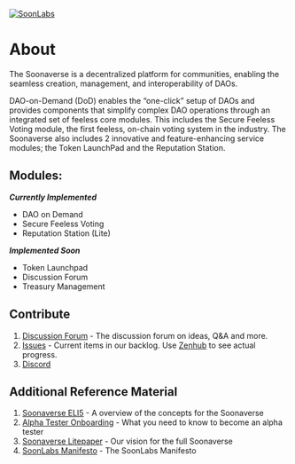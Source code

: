 [![SoonLabs](https://badgen.net/discord/online-members/eYy9Ru9qRd)](https://discord.gg/eYy9Ru9qRd)

# About
The Soonaverse is a decentralized platform for communities, enabling the seamless creation, management, and interoperability of DAOs.

DAO-on-Demand (DoD) enables the “one-click” setup of DAOs and provides components that simplify complex DAO operations through an integrated set of feeless core modules. This includes the Secure Feeless Voting module, the first feeless, on-chain voting system in the industry. The Soonaverse also includes 2 innovative and feature-enhancing service modules; the Token LaunchPad and the Reputation Station.

## Modules:

***Currently Implemented***
- DAO on Demand
- Secure Feeless Voting
- Reputation Station (Lite)

***Implemented Soon***
- Token Launchpad
- Discussion Forum
- Treasury Management

## Contribute
1. [Discussion Forum](https://github.com/soonlabs/soonaverse-dao/discussions) - The discussion forum on ideas, Q&A and more.
2. [Issues](https://github.com/soonlabs/soonaverse-dao/issues) - Current items in our backlog. Use [Zenhub](https://www.zenhub.com) to see actual progress.
3. [Discord](https://discord.gg/eYy9Ru9qRd)

## Additional Reference Material

1. [Soonaverse ELI5](https://docs.google.com/document/d/1sxKHKCEnAbRMSQV7LQxBdc8B1CTtwxx75GOc5KnLvBw) - A overview of the concepts for the Soonaverse
2. [Alpha Tester Onboarding](https://docs.google.com/document/d/1GEywY6gnl2Hr2SzeXv6KBAth9qDvkELZUu9oRSc6XcE/edit) - What you need to know to become an alpha tester
3. [Soonaverse Litepaper](https://docs.google.com/document/d/107AWznbIIz1CwsqRO2Jwj5vmqVdj_2g-eavnmCeTvd8) - Our vision for the full Soonaverse 
4. [SoonLabs Manifesto](MANIFESTO.md) - The SoonLabs Manifesto


